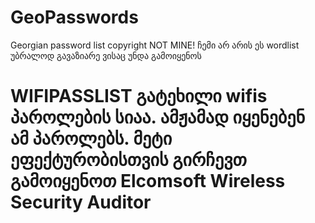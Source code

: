 # GeoPasswords
Georgian password list copyright NOT MINE! ჩემი არ არის ეს wordlist უბრალოდ გავაზიარე ვისაც უნდა გამოიყენოს

# WIFIPASSLIST გატეხილი wifis პაროლების სიაა. ამჟამად იყენებენ ამ პაროლებს. მეტი ეფექტურობისთვის გირჩევთ გამოიყენოთ Elcomsoft Wireless Security Auditor 
